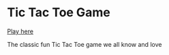 # Tic Tac Toe Game


[Play here](https://oscar-valen115.github.io/tic-tac-toe-client/)

The classic fun Tic Tac Toe game we all know and love
